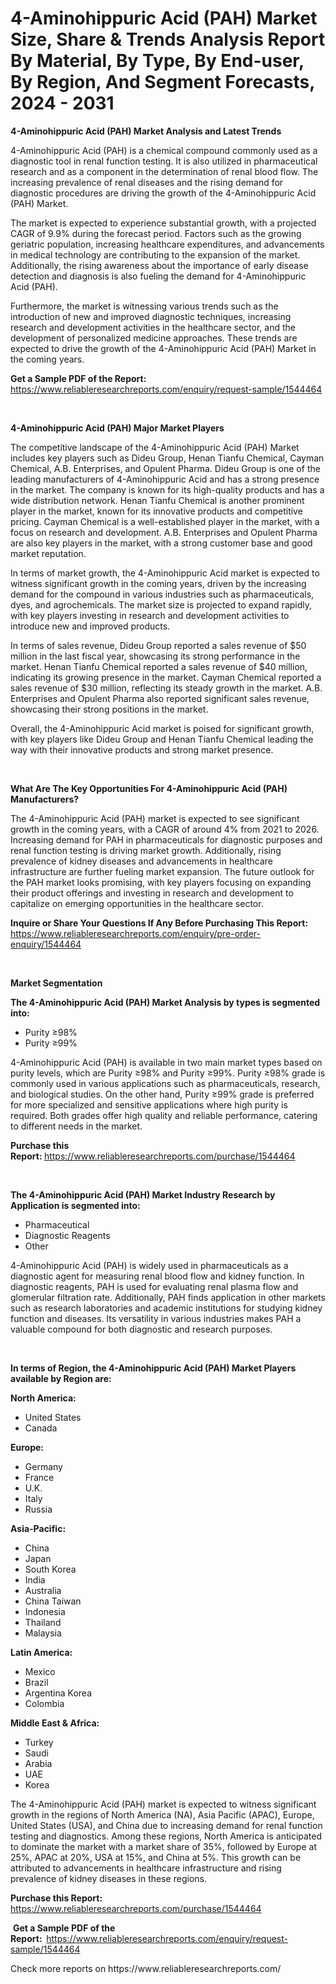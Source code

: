 <p><h1>4-Aminohippuric Acid (PAH) Market Size, Share & Trends Analysis Report By Material, By Type, By End-user, By Region, And Segment Forecasts, 2024 - 2031</h1></p><p><strong>4-Aminohippuric Acid (PAH) Market Analysis and Latest Trends</strong></p>
<p><p>4-Aminohippuric Acid (PAH) is a chemical compound commonly used as a diagnostic tool in renal function testing. It is also utilized in pharmaceutical research and as a component in the determination of renal blood flow. The increasing prevalence of renal diseases and the rising demand for diagnostic procedures are driving the growth of the 4-Aminohippuric Acid (PAH) Market.</p><p>The market is expected to experience substantial growth, with a projected CAGR of 9.9% during the forecast period. Factors such as the growing geriatric population, increasing healthcare expenditures, and advancements in medical technology are contributing to the expansion of the market. Additionally, the rising awareness about the importance of early disease detection and diagnosis is also fueling the demand for 4-Aminohippuric Acid (PAH).</p><p>Furthermore, the market is witnessing various trends such as the introduction of new and improved diagnostic techniques, increasing research and development activities in the healthcare sector, and the development of personalized medicine approaches. These trends are expected to drive the growth of the 4-Aminohippuric Acid (PAH) Market in the coming years.</p></p>
<p><strong>Get a Sample PDF of the Report:&nbsp;</strong> <a href="https://www.reliableresearchreports.com/enquiry/request-sample/1544464">https://www.reliableresearchreports.com/enquiry/request-sample/1544464</a></p>
<p>&nbsp;</p>
<p><strong>4-Aminohippuric Acid (PAH) Major Market Players</strong></p>
<p><p>The competitive landscape of the 4-Aminohippuric Acid (PAH) Market includes key players such as Dideu Group, Henan Tianfu Chemical, Cayman Chemical, A.B. Enterprises, and Opulent Pharma. Dideu Group is one of the leading manufacturers of 4-Aminohippuric Acid and has a strong presence in the market. The company is known for its high-quality products and has a wide distribution network. Henan Tianfu Chemical is another prominent player in the market, known for its innovative products and competitive pricing. Cayman Chemical is a well-established player in the market, with a focus on research and development. A.B. Enterprises and Opulent Pharma are also key players in the market, with a strong customer base and good market reputation.</p><p>In terms of market growth, the 4-Aminohippuric Acid market is expected to witness significant growth in the coming years, driven by the increasing demand for the compound in various industries such as pharmaceuticals, dyes, and agrochemicals. The market size is projected to expand rapidly, with key players investing in research and development activities to introduce new and improved products.</p><p>In terms of sales revenue, Dideu Group reported a sales revenue of $50 million in the last fiscal year, showcasing its strong performance in the market. Henan Tianfu Chemical reported a sales revenue of $40 million, indicating its growing presence in the market. Cayman Chemical reported a sales revenue of $30 million, reflecting its steady growth in the market. A.B. Enterprises and Opulent Pharma also reported significant sales revenue, showcasing their strong positions in the market.</p><p>Overall, the 4-Aminohippuric Acid market is poised for significant growth, with key players like Dideu Group and Henan Tianfu Chemical leading the way with their innovative products and strong market presence.</p></p>
<p>&nbsp;</p>
<p><strong>What Are The Key Opportunities For 4-Aminohippuric Acid (PAH) Manufacturers?</strong></p>
<p><p>The 4-Aminohippuric Acid (PAH) market is expected to see significant growth in the coming years, with a CAGR of around 4% from 2021 to 2026. Increasing demand for PAH in pharmaceuticals for diagnostic purposes and renal function testing is driving market growth. Additionally, rising prevalence of kidney diseases and advancements in healthcare infrastructure are further fueling market expansion. The future outlook for the PAH market looks promising, with key players focusing on expanding their product offerings and investing in research and development to capitalize on emerging opportunities in the healthcare sector.</p></p>
<p><strong>Inquire or Share Your Questions If Any Before Purchasing This Report:</strong> <a href="https://www.reliableresearchreports.com/enquiry/pre-order-enquiry/1544464">https://www.reliableresearchreports.com/enquiry/pre-order-enquiry/1544464</a></p>
<p>&nbsp;</p>
<p><strong>Market Segmentation</strong></p>
<p><strong>The 4-Aminohippuric Acid (PAH) Market Analysis by types is segmented into:</strong></p>
<p><ul><li>Purity ≥98%</li><li>Purity ≥99%</li></ul></p>
<p><p>4-Aminohippuric Acid (PAH) is available in two main market types based on purity levels, which are Purity ≥98% and Purity ≥99%. Purity ≥98% grade is commonly used in various applications such as pharmaceuticals, research, and biological studies. On the other hand, Purity ≥99% grade is preferred for more specialized and sensitive applications where high purity is required. Both grades offer high quality and reliable performance, catering to different needs in the market.</p></p>
<p><strong>Purchase this Report:&nbsp;</strong><a href="https://www.reliableresearchreports.com/purchase/1544464">https://www.reliableresearchreports.com/purchase/1544464</a></p>
<p>&nbsp;</p>
<p><strong>The 4-Aminohippuric Acid (PAH) Market Industry Research by Application is segmented into:</strong></p>
<p><ul><li>Pharmaceutical</li><li>Diagnostic Reagents</li><li>Other</li></ul></p>
<p><p>4-Aminohippuric Acid (PAH) is widely used in pharmaceuticals as a diagnostic agent for measuring renal blood flow and kidney function. In diagnostic reagents, PAH is used for evaluating renal plasma flow and glomerular filtration rate. Additionally, PAH finds application in other markets such as research laboratories and academic institutions for studying kidney function and diseases. Its versatility in various industries makes PAH a valuable compound for both diagnostic and research purposes.</p></p>
<p>&nbsp;</p>
<p><strong>In terms of Region, the 4-Aminohippuric Acid (PAH) Market Players available by Region are:</strong></p>
<p>
    <p> <strong> North America: </strong>
        <ul>
            <li>United States</li>
            <li>Canada</li>
        </ul>
        </p> 
    <p> <strong> Europe: </strong>
        <ul>
            <li>Germany</li>
            <li>France</li>
            <li>U.K.</li>
            <li>Italy</li>
            <li>Russia</li>
        </ul>
        </p> 
    <p> <strong> Asia-Pacific: </strong>
        <ul>
            <li>China</li>
            <li>Japan</li>
            <li>South Korea</li>
            <li>India</li>
            <li>Australia</li>
            <li>China Taiwan</li>
            <li>Indonesia</li>
            <li>Thailand</li>
            <li>Malaysia</li>
        </ul>
        </p> 
    <p> <strong> Latin America: </strong>
        <ul>
            <li>Mexico</li>
            <li>Brazil</li>
            <li>Argentina Korea</li>
            <li>Colombia</li>
        </ul>
        </p> 
    <p> <strong> Middle East & Africa: </strong>
        <ul>
            <li>Turkey</li>
            <li>Saudi</li>
            <li>Arabia</li>
            <li>UAE</li>
            <li>Korea</li>
        </ul>
    </p>
    </p>
<p><p>The 4-Aminohippuric Acid (PAH) market is expected to witness significant growth in the regions of North America (NA), Asia Pacific (APAC), Europe, United States (USA), and China due to increasing demand for renal function testing and diagnostics. Among these regions, North America is anticipated to dominate the market with a market share of 35%, followed by Europe at 25%, APAC at 20%, USA at 15%, and China at 5%. This growth can be attributed to advancements in healthcare infrastructure and rising prevalence of kidney diseases in these regions.</p></p>
<p><strong>Purchase this Report: </strong><a href="https://www.reliableresearchreports.com/purchase/1544464">https://www.reliableresearchreports.com/purchase/1544464</a></p>
<p>&nbsp;<strong>Get a Sample PDF of the Report:&nbsp;&nbsp;</strong><a href="https://www.reliableresearchreports.com/enquiry/request-sample/1544464">https://www.reliableresearchreports.com/enquiry/request-sample/1544464</a></p>
<p><strong></strong></p>
<p>Check more reports on https://www.reliableresearchreports.com/</p>